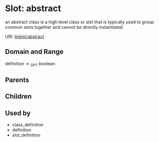 
# Slot: abstract


an abstract class is a high level class or slot that is typically used to group common slots together and cannot be directly instantiated.

URI: [linkml:abstract](https://w3id.org/linkml/abstract)


## Domain and Range

definition ->  <sub>OPT</sub>
 boolean

## Parents


## Children


## Used by

 * class_definition
 * definition
 * slot_definition
